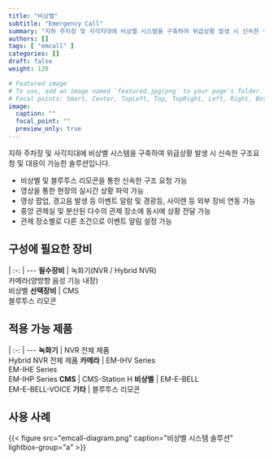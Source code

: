 ```yaml
---
title: "비상벨"
subtitle: "Emergency Call"
summary: "지하 주차장 및 사각지대에 비상벨 시스템을 구축하여 위급상황 발생 시 신속한 구조요청 및 대응이 가능한 솔루션입니다."
authors: []
tags: [ "emcall" ]
categories: []
draft: false
weight: 120

# Featured image
# To use, add an image named `featured.jpg/png` to your page's folder.
# Focal points: Smart, Center, TopLeft, Top, TopRight, Left, Right, BottomLeft, Bottom, BottomRight.
image:
  caption: ""
  focal_point: ""
  preview_only: true
---
```


지하 주차장 및 사각지대에 비상벨 시스템을 구축하여 위급상황 발생 시 신속한 구조요청 및 대응이 가능한 솔루션입니다.

- 비상벨 및 블루투스 리모콘을 통한 신속한 구조 요청 가능
- 영상을 통한 현장의 실시간 상황 파악 가능
- 영상 팝업, 경고음 발생 등 이벤트 알람 및 경광등, 사이렌 등 외부 장비 연동 가능
- 중앙 관제실 및 분산된 다수의 관제 장소에 동시에 상황 전달 가능
- 관제 장소별로 다른 조건으로 이벤트 알림 설정 가능

<div class="container">
<div class="row">
<div class="col-12 col-sm-6 pl-0">

## 구성에 필요한 장비

|
:-: | ---
**필수장비** | 녹화기(NVR / Hybrid NVR)<br>카메라(양방향 음성 기능 내장)<br>비상벨
**선택장비** | CMS<br>블루투스 리모콘

</div>
<div class="col-12 col-sm-6 pl-0">

## 적용 가능 제품

|
:-: | ---
**녹화기** | NVR 전체 제품<br>Hybrid NVR 전체 제품
**카메라** | EM-IHV Series<br>EM-IHE Series<br>EM-IHP Series
**CMS** | CMS-Station H
**비상벨** | EM-E-BELL<br>EM-E-BELL-VOICE
**기타** | 블루투스 리모콘

</div>
</div>
</div>

## 사용 사례

{{< figure src="emcall-diagram.png" caption="비상벨 시스템 솔루션" lightbox-group="a" >}}
